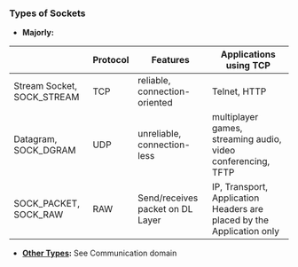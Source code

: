 ### Types of Sockets

- **Majorly:**

||Protocol|Features|Applications using TCP|
|---|---|---|---|
|Stream Socket, SOCK_STREAM|TCP|reliable, connection-oriented|Telnet, HTTP|
|Datagram, SOCK_DGRAM|UDP|unreliable, connection-less|multiplayer games, streaming audio, video conferencing, TFTP|
|SOCK_PACKET, SOCK_RAW|RAW|Send/receives packet on DL Layer|IP, Transport, Application Headers are placed by the Application only|

- **[Other Types](APIs_Structures/APIs/socket):** See Communication domain
